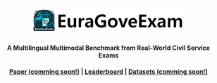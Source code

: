 <div align="center">
  <img src="icon.jpg" alt="Image" style="width: 70%;" />
</div>


<p align="center">
    <p align="center"><b>A Multilingual Multimodal Benchmark from Real-World
Civil Service Exams</b>
    <br>
</p>



<h4 align="center">
    <a href="" target="_blank">Paper (comming soon!)</a> |
    <a href="https://euragovexam.github.io/EuraGovExam/index.html"target="_blank">Leaderboard</a> |
    <a href="https://huggingface.co/datasets/EuraGovExam/EuraGovExam" target="_blank">Datasets (comming soon!)</a> 
</h4>


